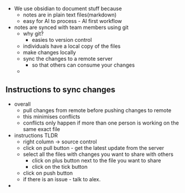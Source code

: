 - We use obsidian to document stuff because
	- notes are in plain text files(markdown)
	- easy for AI to process - AI first workflow
- notes are synced with team members using git
	- why git?
		- easies to version control
	- individuals have a local copy of the files
	- make changes locally
	- sync the changes to a remote server 
		- so that others can consume your changes
	- 
## Instructions to sync changes
- overall 
	- pull changes from remote before pushing changes to remote
	- this minimises conflicts
	- conflicts only happen if more than one person is working on the same exact file
- instructions TLDR
	- right column -> source control
	- click on pull button - get the latest update from the server
	- select all the files with changes you want to share with others
		- click on plus button next to the file you want to share
		- click on the tick button
	- click on push button
	- if there is an issue - talk to alex. 
- 